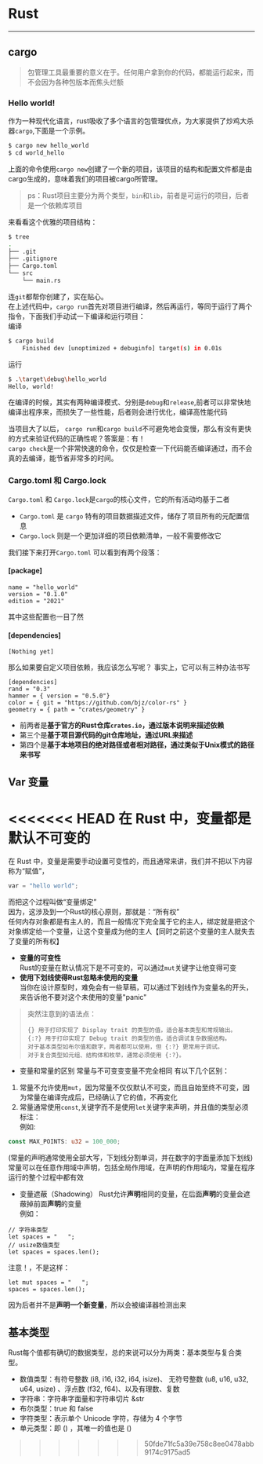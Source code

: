 # Rust
-----
## cargo
> 包管理工具最重要的意义在于。任何用户拿到你的代码，都能运行起来，而不会因为各种包版本而焦头烂额
### Hello world!
作为一种现代化语言，rust吸收了多个语言的包管理优点，为大家提供了炒鸡大杀器`cargo`,下面是一个示例。 
```bash
$ cargo new hello_world
$ cd world_hello
```
上面的命令使用`cargo new`创建了一个新的项目，该项目的结构和配置文件都是由cargo生成的，意味着我们的项目被cargo所管理。
>ps：Rust项目主要分为两个类型，`bin`和`lib`，前者是可运行的项目，后者是一个依赖库项目
  
来看看这个优雅的项目结构：
```bash
$ tree
.
├── .git
├── .gitignore
├── Cargo.toml
└── src
    └── main.rs
```
连`git`都帮你创建了，实在贴心。  
在上述代码中，`cargo run`首先对项目进行编译，然后再运行，等同于运行了两个指令，下面我们手动试一下编译和运行项目：  
编译
```bash
$ cargo build
    Finished dev [unoptimized + debuginfo] target(s) in 0.01s
```
运行
```bash
$ .\target\debug\hello_world 
Hello, world!
```
在编译的时候，其实有两种编译模式、分别是`debug`和`release`,前者可以非常快地编译出程序来，而损失了一些性能，后者则会进行优化，编译高性能代码
  
当项目大了以后， `cargo run`和`cargo build`不可避免地会变慢，那么有没有更快的方式来验证代码的正确性呢？答案是：有！  
`cargo check`是一个非常快速的命令，仅仅是检查一下代码能否编译通过，而不会真的去编译，能节省非常多的时间。  

### Cargo.toml 和 Cargo.lock  
  
`Cargo.toml` 和 `Cargo.lock`是`cargo`的核心文件，它的所有活动均基于二者
  
- `Cargo.toml` 是 `cargo` 特有的项目数据描述文件，储存了项目所有的元配置信息  
- `Cargo.lock` 则是一个更加详细的项目依赖清单，一般不需要修改它  
  
我们接下来打开`Cargo.toml`
可以看到有两个段落：  
#### [package]
```
name = "hello_world"
version = "0.1.0"
edition = "2021"
```
其中这些配置也一目了然
#### [dependencies]
```
[Nothing yet]
```
那么如果要自定义项目依赖，我应该怎么写呢？
事实上，它可以有三种办法书写
```
[dependencies]
rand = "0.3"
hammer = { version = "0.5.0"}
color = { git = "https://github.com/bjz/color-rs" }
geometry = { path = "crates/geometry" }
```
- 前两者是**基于官方的Rust仓库`crates.io`，通过版本说明来描述依赖**
- 第三个是**基于项目源代码的git仓库地址，通过URL来描述**
- 第四个是**基于本地项目的绝对路径或者相对路径，通过类似于Unix模式的路径来书写**
  
## Var 变量
<<<<<<< HEAD
在 Rust 中，变量都是默认不可变的
=======
在 Rust 中，变量是需要手动设置可变性的，而且通常来讲，我们并不把以下内容称为“赋值”，
```rust
var = "hello world";
```
而把这个过程叫做“变量绑定”  
因为，这涉及到一个Rust的核心原则，那就是：“所有权”  
任何内存对象都是有主人的，而且一般情况下完全属于它的主人，绑定就是把这个对象绑定给一个变量，让这个变量成为他的主人【同时之前这个变量的主人就失去了变量的所有权】

- **变量的可变性**  
Rust的变量在默认情况下是不可变的，可以通过`mut`关键字让他变得可变
- **使用下划线使得Rust忽略未使用的变量**  
当你在设计原型时，难免会有一些草稿，可以通过下划线作为变量名的开头，来告诉他不要对这个未使用的变量"panic"

> 突然注意到的语法点：
> ```
>{} 用于打印实现了 Display trait 的类型的值，适合基本类型和常规输出。
>{:?} 用于打印实现了 Debug trait 的类型的值，适合调试复杂数据结构。
>对于基本类型如布尔值和数字，两者都可以使用，但 {:?} 更常用于调试。
>对于复合类型如元组、结构体和枚举，通常必须使用 {:?}。
> ```
- 变量和常量的区别
常量与不可变变变量不完全相同
有以下几个区别：
1. 常量不允许使用`mut`，因为常量不仅仅默认不可变，而且自始至终不可变，因为常量在编译完成后，已经确认了它的值，不再变化
2. 常量通常使用`const`,关键字而不是使用`let`关键字来声明，并且值的类型必须标注：  
例如:
```rust
const MAX_POINTS: u32 = 100_000;
```
(常量的声明通常使用全部大写，下划线分割单词，并在数字的字面量添加下划线)  
常量可以在任意作用域中声明，包括全局作用域，在声明的作用域内，常量在程序运行的整个过程中都有效  
- 变量遮蔽（Shadowing）
Rust允许**声明**相同的变量，在后面**声明**的变量会遮蔽掉前面**声明**的变量  
例如：  
```
// 字符串类型
let spaces = "   ";
// usize数值类型
let spaces = spaces.len();
```
注意！，不是这样：
```
let mut spaces = "   ";
spaces = spaces.len();
```
因为后者并不是**声明一个新变量**，所以会被编译器检测出来

## 基本类型
Rust每个值都有确切的数据类型，总的来说可以分为两类：基本类型与复合类型。  
- 数值类型：有符号整数 (i8, i16, i32, i64, isize)、 无符号整数 (u8, u16, u32, u64, usize) 、浮点数 (f32, f64)、以及有理数、复数
- 字符串：字符串字面量和字符串切片 &str
- 布尔类型：true 和 false
- 字符类型：表示单个 Unicode 字符，存储为 4 个字节
- 单元类型：即 () ，其唯一的值也是 ()
>>>>>>> 50fde71fc5a39e758c8ee0478abb9174c9175ad5
